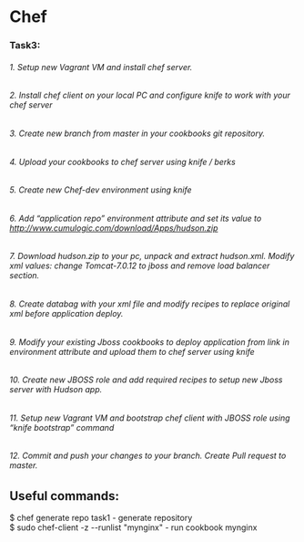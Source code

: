 # Chef

### Task3:

###### 1. Setup new Vagrant VM and install chef server. 
###### 2. Install chef client on your local PC and configure knife to work with your chef server
###### 3. Create new branch from master in your cookbooks git repository. <br />
###### 4. Upload  your cookbooks to chef server using knife / berks <br />
###### 5. Create new Chef-dev environment using knife <br />
###### 6. Add “application repo” environment attribute and set its value to http://www.cumulogic.com/download/Apps/hudson.zip <br />
###### 7. Download hudson.zip to your pc, unpack and extract hudson.xml. Modify xml values: change <engine>Tomcat-7.0.12</engine> to jboss and remove load balancer section. <br />
###### 8. Create databag with your xml file and modify recipes to replace original xml before application deploy. <br />
###### 9. Modify your existing Jboss cookbooks to deploy application from link in environment attribute and upload them to chef server using knife <br />
###### 10. Create new JBOSS role and add required recipes to setup new Jboss server with Hudson app. <br />
###### 11. Setup new Vagrant VM and bootstrap chef client with JBOSS role using “knife bootstrap” command <br />
###### 12. Commit and push your changes to your branch. Create Pull request to master. <br />

## Useful commands:

$ chef generate repo task1     - generate repository <br />
$ sudo chef-client -z --runlist "mynginx"     - run cookbook mynginx <br />
